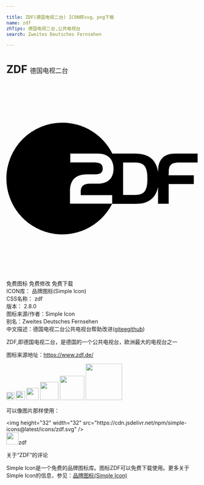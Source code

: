 ```yaml
---

title: ZDF(德国电视二台) ICON转svg、png下载
name: zdf
zhTips: 德国电视二台,公共电视台
search: Zweites Deutsches Fernsehen

---
```


# ZDF  <small style="font-size: 60%;font-weight: 100">德国电视二台</small>

<div id="svg" class="svg-wrap">
<svg role="img" viewBox="0 0 24 24" xmlns="http://www.w3.org/2000/svg"><title>ZDF icon</title><path d="M7.014 4.984A7.02 7.02 0 0 0 0 12.002a7.017 7.017 0 0 0 13.271 3.174h2.915c.696 0 1.324-.044 1.962-.553.461-.365.749-.884.883-1.56v2.103h1.336v-2.473h3.153v-1.1h-3.16l.02-.445c.005-.724.226-1.162 1.277-1.162H24V8.873h-2.818c-1.517 0-2.141.85-2.141 2.18v.129c-.254-1.565-1.185-2.309-2.889-2.309h-2.855a7.018 7.018 0 0 0-6.283-3.889zM8.02 8.873h3.436c1.742 0 1.992 1.219 1.992 1.9 0 .725-.298 1.873-1.992 1.873h-.844c-1.056 0-1.281.38-1.281 1.104v.336h3.945v1.074H7.982v-1.558c0-1.335.625-2.123 2.137-2.123h.873c.691 0 1.1-.14 1.1-.725 0-.605-.409-.772-1.12-.772h-2.95V8.873zm6.63 1.113h1.472c1.157 0 1.574.496 1.574 2.041 0 1.541-.412 2.035-1.574 2.035H14.65V9.986z"/></svg>
</div>
<detail full-name='zdf'></detail>

<div class="detail-page">
<p>
<span><span class="badge-success badge">免费图标</span> <span class="badge-success badge">免费修改</span>  <span class="badge-success badge">免费下载</span> </span>
<br/>
<span>
ICON库：
<span class="badge-secondary badge">品牌图标(Simple Icon)</span> 
</span>
<br/>
<span>
CSS名称：
<span class="badge-secondary badge">zdf</span> 
</span>

<br/>
<span>
版本：
<span class="badge-secondary badge">2.8.0</span> 
</span>
<br/>
<span>图标来源/作者：<span class="badge-light badge">Simple Icon</span></span> 
<br/>
<span>别名：<span class="badge-light badge">Zweites Deutsches Fernsehen</span></span><br/><span class="zh-detail">中文描述：<span class="badge-primary badge">德国电视二台</span><span class="badge-primary badge">公共电视台</span><span class="help-link"><span>帮助改进</span>(<a href="https://gitee.com/liuwave/icon-helper/edit/master/json/brands/zdf.json" target="_blank" rel="noopener noreferrer">gitee</a><a href="https://github.com/liuwave/icon-helper/edit/master/json/brands/zdf.json" target="_blank" rel="noopener noreferrer">github</a></span>)</span><br/>
</p>
</div><div class="description description alert alert-light"><p>ZDF,即德国电视二台，是德国的一个公共电视台，欧洲最大的电视台之一</p><p>图标来源地址：<a href="https://www.zdf.de/" target="_blank" rel="noopener noreferrer">https://www.zdf.de/</a></p></div>
<div class="alert alert-dark">
<img height="21" width="21" src="https://cdn.jsdelivr.net/npm/simple-icons@latest/icons/zdf.svg" />
<img height="24" width="24" src="https://cdn.jsdelivr.net/npm/simple-icons@latest/icons/zdf.svg" />
<img height="32" width="32" src="https://cdn.jsdelivr.net/npm/simple-icons@latest/icons/zdf.svg" />
<img height="48" width="48" src="https://cdn.jsdelivr.net/npm/simple-icons@latest/icons/zdf.svg" />
<img height="64" width="64" src="https://cdn.jsdelivr.net/npm/simple-icons@latest/icons/zdf.svg" />
<img height="96" width="96" src="https://cdn.jsdelivr.net/npm/simple-icons@latest/icons/zdf.svg" />

</div>
<div>
  <p>可以像图片那样使用：    
  </p>
  <div class="alert alert-primary" style="font-size: 14px">
    &lt;img height="32" width="32" src="https://cdn.jsdelivr.net/npm/simple-icons@latest/icons/zdf.svg" /&gt;
    <copy-btn content='<img height="32" width="32" src="https://cdn.jsdelivr.net/npm/simple-icons@latest/icons/zdf.svg" />'></copy-btn>
  </div>
  <div class="alert alert-secondary">
    <img height="32" width="32" src="https://cdn.jsdelivr.net/npm/simple-icons@latest/icons/zdf.svg" />zdf
    <copy-btn content="zdf" btn-title="复制图标名称"></copy-btn>
  </div>
</div>

<Vssue title="关于“ZDF”的评论" >关于“ZDF”的评论</Vssue>


<div><p>Simple Icon是一个免费的品牌图标库。图标ZDF可以免费下载使用。更多关于  Simple Icon的信息，参见：<a target="_blank" href="https://iconhelper.cn/brands.html">品牌图标(Simple Icon)</a>
</p></div>

